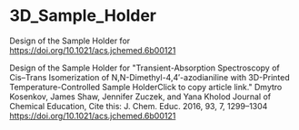 # 3D_Sample_Holder
Design of the Sample Holder for  https://doi.org/10.1021/acs.jchemed.6b00121

Design of the Sample Holder for "Transient-Absorption Spectroscopy of Cis–Trans Isomerization of N,N-Dimethyl-4,4′-azodianiline with 3D-Printed Temperature-Controlled Sample HolderClick to copy article link."
Dmytro Kosenkov, James Shaw, Jennifer Zuczek, and Yana Kholod
Journal of Chemical Education, Cite this: J. Chem. Educ. 2016, 93, 7, 1299–1304
https://doi.org/10.1021/acs.jchemed.6b00121
